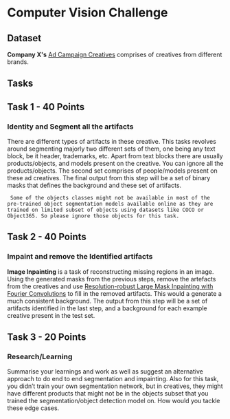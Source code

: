 # 
# Computer Vision Challenge

## Dataset
**Company X's** [Ad Campaign Creatives](https://drive.google.com/drive/folders/1La9Vvn4CI5Sz98DjvbZbHvPGOGin7hSC?usp=sharing) comprises  of creatives from different brands. 

## Tasks

## Task 1 - 40 Points
### Identity  and Segment all the artifacts

There are different types of artifacts in these creative.  This tasks revolves around segmenting majorly two different sets of them, one being any text block,  be it header, trademarks, etc. Apart from text blocks there are usually products/objects, and models present on the creative. You can ignore all the products/objects. The second set comprises of people/models present on these ad creatives. The final output from this step will be a set of binary masks that defines the background and these set of artifacts.

` Some of the objects classes might not be available in most of the pre-trained object segmentation models available online as they are trained on limited subset of objects using datasets like COCO or  Object365. So please ignore those objects for this task.`


## Task 2 - 40 Points
### Impaint  and remove the Identified artifacts
 
**Image Inpainting** is a task of reconstructing missing regions in an image. Using the generated masks from the previous steps, remove the artefacts from the creatives and  use [Resolution-robust Large Mask Inpainting with Fourier Convolutions](https://saic-mdal.github.io/lama-project/)  to fill in the removed artifacts. This would a generate a much consistent background. The output from this step will be a set of  artifacts identified in the last step, and a background for each example creative present in the test set.


## Task 3 - 20 Points
### Research/Learning

Summarise your learnings and work as well as suggest an alternative approach to do end to end segmentation and impainting. Also for this task, you didn’t train your own segmentation network, but in creatives, they might have different products that might not be in the objects subset that you trained the segmentation/object detection model on.  How would you tackle these edge cases. 
